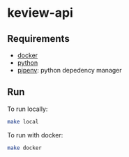 # keview-api

## Requirements

- [docker](https://docs.docker.com/get-docker/)
- [python](https://www.python.org/downloads/)
- [pipenv](https://github.com/pypa/pipenv): python depedency manager

## Run

To run locally:

```sh
make local
```

To run with docker:
```sh
make docker
```